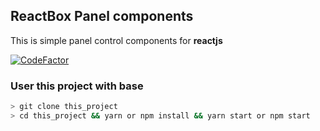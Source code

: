 ## ReactBox Panel components

This is simple panel control components for **reactjs**

[![CodeFactor](https://www.codefactor.io/repository/github/carlosocarvalho/react-dashboard-component/badge)](https://www.codefactor.io/repository/github/carlosocarvalho/react-dashboard-component)


### User this project with base 

```bash
> git clone this_project
> cd this_project && yarn or npm install && yarn start or npm start
```